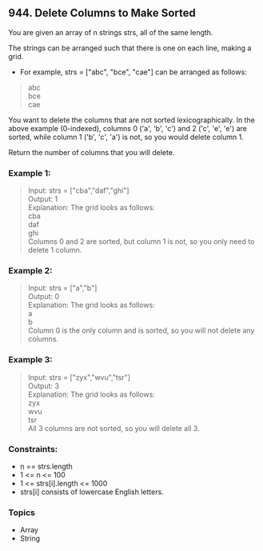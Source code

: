 ## 944. Delete Columns to Make Sorted
You are given an array of n strings strs, all of the same length.

The strings can be arranged such that there is one on each line, making a grid.

- For example, strs = ["abc", "bce", "cae"] can be arranged as follows:
> abc<br/>
> bce<br/>
> cae<br/>
 
You want to delete the columns that are not sorted lexicographically. In the above example (0-indexed), columns 0 ('a', 'b', 'c') and 2 ('c', 'e', 'e') are sorted, while column 1 ('b', 'c', 'a') is not, so you would delete column 1.

Return the number of columns that you will delete.

### Example 1:

> Input: strs = ["cba","daf","ghi"]<br/>
> Output: 1<br/>
> Explanation: The grid looks as follows:<br/>
>   cba<br/>
>   daf<br/>
>   ghi<br/>
> Columns 0 and 2 are sorted, but column 1 is not, so you only need to delete 1 column.

### Example 2:

> Input: strs = ["a","b"]<br/>
> Output: 0<br/>
> Explanation: The grid looks as follows:<br/>
>   a<br/>
>   b<br/>
> Column 0 is the only column and is sorted, so you will not delete any columns.

### Example 3:

> Input: strs = ["zyx","wvu","tsr"]<br/>
> Output: 3<br/>
> Explanation: The grid looks as follows:<br/>
>   zyx<br/>
>   wvu<br/>
>   tsr<br/>
> All 3 columns are not sorted, so you will delete all 3.
 
### Constraints:

- n == strs.length
- 1 <= n <= 100
- 1 <= strs[i].length <= 1000
- strs[i] consists of lowercase English letters.

### Topics

- Array
- String